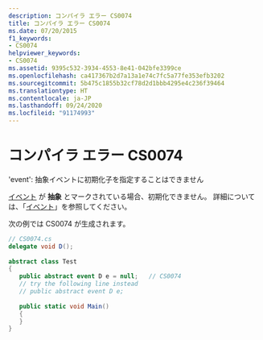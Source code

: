 ```yaml
---
description: コンパイラ エラー CS0074
title: コンパイラ エラー CS0074
ms.date: 07/20/2015
f1_keywords:
- CS0074
helpviewer_keywords:
- CS0074
ms.assetid: 9395c532-3934-4553-8e41-042bfe3399ce
ms.openlocfilehash: ca417367b2d7a13a1e74c7fc5a77fe353efb3202
ms.sourcegitcommit: 5b475c1855b32cf78d2d1bbb4295e4c236f39464
ms.translationtype: HT
ms.contentlocale: ja-JP
ms.lasthandoff: 09/24/2020
ms.locfileid: "91174993"
---
```

# <a name="compiler-error-cs0074"></a>コンパイラ エラー CS0074

'event': 抽象イベントに初期化子を指定することはできません  
  
 [イベント](../language-reference/keywords/event.md) が **抽象** とマークされている場合、初期化できません。 詳細については、「[イベント](../programming-guide/events/index.md)」を参照してください。  
  
 次の例では CS0074 が生成されます。  
  
```csharp  
// CS0074.cs  
delegate void D();  
  
abstract class Test  
{  
   public abstract event D e = null;   // CS0074  
   // try the following line instead  
   // public abstract event D e;  
  
   public static void Main()  
   {  
   }  
}  
```
